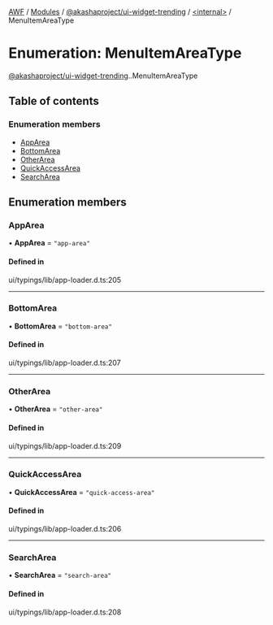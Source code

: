 [AWF](../README.md) / [Modules](../modules.md) / [@akashaproject/ui-widget-trending](../modules/akashaproject_ui_widget_trending.md) / [<internal\>](../modules/akashaproject_ui_widget_trending._internal_.md) / MenuItemAreaType

# Enumeration: MenuItemAreaType

[@akashaproject/ui-widget-trending](../modules/akashaproject_ui_widget_trending.md).[<internal>](../modules/akashaproject_ui_widget_trending._internal_.md).MenuItemAreaType

## Table of contents

### Enumeration members

- [AppArea](akashaproject_ui_widget_trending._internal_.MenuItemAreaType.md#apparea)
- [BottomArea](akashaproject_ui_widget_trending._internal_.MenuItemAreaType.md#bottomarea)
- [OtherArea](akashaproject_ui_widget_trending._internal_.MenuItemAreaType.md#otherarea)
- [QuickAccessArea](akashaproject_ui_widget_trending._internal_.MenuItemAreaType.md#quickaccessarea)
- [SearchArea](akashaproject_ui_widget_trending._internal_.MenuItemAreaType.md#searcharea)

## Enumeration members

### AppArea

• **AppArea** = `"app-area"`

#### Defined in

ui/typings/lib/app-loader.d.ts:205

___

### BottomArea

• **BottomArea** = `"bottom-area"`

#### Defined in

ui/typings/lib/app-loader.d.ts:207

___

### OtherArea

• **OtherArea** = `"other-area"`

#### Defined in

ui/typings/lib/app-loader.d.ts:209

___

### QuickAccessArea

• **QuickAccessArea** = `"quick-access-area"`

#### Defined in

ui/typings/lib/app-loader.d.ts:206

___

### SearchArea

• **SearchArea** = `"search-area"`

#### Defined in

ui/typings/lib/app-loader.d.ts:208
